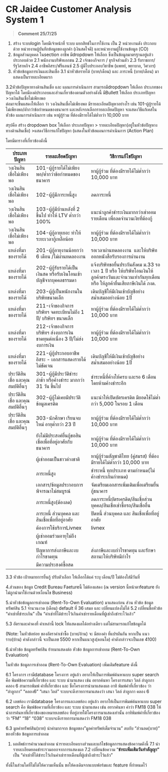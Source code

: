 # CR Jaidee Customer Analysis System 1

> **Comment 25/7/25**
> 
1. สร้าง ระบบlogin  โดยมีเจ้าหน้าที่ ระบบ แยกสิทธ์ในการใช้งาน เป็น 2 หน่วยงานดัง
ประกอบด้วย หน่วยงานผู้บันทึกข้อมูลของลูกค้า (เงินสดใจดี) 
และหน่วยงานผู้ใช้งานข้อมูล (CO)
2. ข้อมูลส่วนบุคคล ในsection อาชีพ มีdropdown ให้เลือก ซึ่งเป็นข้อมูลมาตรฐานอยู่แล้วประกอบด้วย
2.1 พนักงานบริษัทเอกชน
2.2 เจ้าของกิจการ / ธุรกิจส่วนตัว
2.3 รับราชการ/รัฐวิสาหกิจ
2.4 อาชีพอิสระ/ฟรีแลนซ์
2.5 ผู้มีใบประกอบวิชาชีพ (แพทย์, พยาบาล, วิศวกร)
3. หัวข้อข้อมูลการเงินและสินเชื่อ
3.1 นำหัวข้อรายได้ (บาท/เดือน) และ ภาระหนี้ (บาท/เดือน) มาแสดงเป็นรายละเอียดแรก

3.2หัวข้อปัญหาทางด้านสินเชื่อ และ แผนการดำเนินการ
สามารถมีdropdown ให้เลือก ประเภทของปัญหาได้ โดยมีองค์ประกอบและส่วนเกี่ยวข้องตามตัวอย่างดังนี้
 มีBullett ให้เลือก ประเภทปัญหา >วงเงินสินเชื่อไม่เพียงพอ  
ต่อมาจะขึ้นแสดงให้เลือก ว่า วงเงินสินเชื่อไม่เพียงพอ มีรายละเอียดปัญหาอย่างไร เช่น 101-ผู้กู้รายได้ไม่เพียงพอ/ต่ำกว่าข้อกำหนดของธนาคาร และหลังจากเลือกรายละเอียดปัญหา จะแสดงวิธีแก้เคสในหัวข้อ แผนการดำเนินการ เช่น หาผู้กู้ร่วม ที่ต้องมีรายได้ไม่ต่ำกว่า 10,000 บาท

สรุปคือ สร้าง dropdown box ให้เลือก ประเภทปัญหา > รายละเอียดปัญหา(อยู่ในหัวข้อปัญหางทางด้านสินเชื่อ)   >แสดงวิธีการแก้ไขปัญหา (แสดงในหัวข้อแผนการดำเนินการ (Action Plan)

โดยมีตารางที่เกี่ยวข้องดังนี้

| **ประเภทปัญหา** | รายละเอียดปัญหา | วิธีการแก้ไขปัญหา |
| --- | --- | --- |
| วงเงินสินเชื่อไม่เพียงพอ | 101-ผู้กู้รายได้ไม่เพียงพอ/ต่ำกว่าข้อกำหนดของธนาคาร | หาผู้กู้ร่วม ที่ต้องมีรายได้ไม่ต่ำกว่า 10,000 บาท |
| วงเงินสินเชื่อไม่เพียงพอ | 102-ผู้กู้มีภาระหนี้สูง | ลดภาระหนี้ |
| วงเงินสินเชื่อไม่เพียงพอ | 103-ผู้กู้มีบ้านหลังที่ 2 ขึ้นไป ทำให้ LTV ต่ำกว่า 100% | แนะนำลูกค้าชำระเงินมากกว่าเช่าออมรายเดือน เพื่อลดจำนวนเงิยที่ต้องกู้ |
| วงเงินสินเชื่อไม่เพียงพอ | 104-ผู้กู้อายุเยอะ ทำให้ระยะเวลากู้เหลือน้อย | หาผู้กู้ร่วม ที่ต้องมีรายได้ไม่ต่ำกว่า 10,000 บาท |
| แหล่งที่มาของรายได้ | 201-ผู้กู้อายุงานน้อยกว่า 6 เดือน /ไม่ผ่านทดลองงาน | รอเวลาผ่านทดลองงาน  และให้บริษัทออกหนังสือรับรองการผ่านงาน |
| แหล่งที่มาของรายได้ | 202-ผู้กู้รับรายได้เป็นเงินสด หรือรับเงินโอนเข้าบัญชีจากบุคคลธรรมดา | แจ้งบริษัทขอยื่นประกันสังคม ม.33 รอเวลา 1 ปี หรือ ให้บริษัทโอนเงินให้ลูกค้าตรงวันและจำนวนเท่ากันทุกเดือน หรือ ให้ลูกค้ายื่นเสียภาษีเงินได้ ภงด. |
| แหล่งที่มาของรายได้ | 203-ผู้กู้เป็นพนักงานในบริษัทขนาดเล็ก | เดินบัญชีให้มีเงินเข้าบัญชีอย่างสม่ำเสมออย่างน้อย 1ปี |
| แหล่งที่มาของรายได้ | 211-เจ้าของกิจการ บริษัทฯ จดทะเบียนไม่ถึง 1 ปี/ บริษัทฯ ขนาดเล็ก | หาผู้กู้ร่วม ที่ต้องมีรายได้ไม่ต่ำกว่า 10,000 บาท |
| แหล่งที่มาของรายได้ | 212-เจ้าของกิจการ บริษัทฯ ส่งงบการเงินขาดทุนต่อเนื่อง 3 ปี/ไม่ส่งงบการเงิน | หาผู้กู้ร่วม ที่ต้องมีรายได้ไม่ต่ำกว่า 10,000 บาท |
| แหล่งที่มาของรายได้ | 221-ผู้กู้ประกอบอาชีพอิสระ - เอกสารแสดงรายได้ไม่ชัดเจน | เดินบัญชีให้มีเงินเข้าบัญชีอย่างสม่ำเสมออย่างน้อย 1ปี |
| ประวัติสินเชื่อ และคุณสมบัติอื่นๆ | 301-ผู้กู้มีประวัติชำระล่าช้า หรือค้างชำระ มากกว่า 31 วัน ขึ้นไป | ชำระหนี้ที่ค้างให้ครบ และรอ 6 เดือน โดยห้ามค้างชำระอีก |
| ประวัติสินเชื่อ และคุณสมบัติอื่นๆ | 302-ผู้กู้ไม่เคยมีประวัติข้อมูลเครดิต | แนะนำให้เปิดบัตรเครดิต มียอดใช้ไม่ต่ำกว่า 5,000 ในรอบ 1 เดือน |
| ประวัติสินเชื่อ และคุณสมบัติอื่นๆ | 303-นักศึกษา เรียนจบใหม่ อายุต่ำกว่า 23 ปี | หาผู้กู้ร่วม ที่ต้องมีรายได้ไม่ต่ำกว่า 10,000 บาท |
|  | ยังไม่มีประสงค์ยื่นกู้ขอสินเชื่อเพื่อที่อยู่อาศัยกับธนาคาร | หาผู้กู้ร่วม ที่ต้องมีรายได้ไม่ต่ำกว่า 10,000 บาท |
|  | ผู้เช่าออมเป็นชาวต่างชาติ | หาผู้กู้ร่วมสัญชาติไทย (คู่สมรส) ที่ต้องมีรายได้ไม่ต่ำกว่า 10,000 บาท |
|  | ภาระหนี้สูง | ชำระหนี้ ทุกประเภท ตามกำหนด(ไม่ค้างชำระเกินกำหนด) |
|  | เอกสาร/ข้อมูลประกอบการพิจารณาไม่สมบูรณ์ | จัดเตรียมเอกสารเพิ่มเติมเพื่อเตรียมยื่นกู้ธนาคาร |
|  | ภาระหนี้สูง(ต้องลด) | ลดภาระหนี้บัตรเครดิต/สินเชื่อส่วนบุคคล/สินเชื่อเช่าซื้อรถ/สินเชื่ออื่น |
|  | ภาระหนี้ ส่วนบุคคล และ สินเชื่อเพื่อที่อยู่อาศัย | ปิดหนี้ ส่วนบุคคล และ สินเชื่อเพื่อที่อยู่อาศัย |
|  | ต้องการใช้บริการLivnex | livnex |
|  | ผู้เช่าออมร่วมอายุไม่ถึงเกณฑ์ |  |
|  | ปัญหาการส่งภาษีและงบกำไรขาดทุน | ส่งภาษีและงบกำไรขาดทุน และรักษาสถานะให้บริษัทมีกำไร |
|  | มีความประสงค์ซื้อสด |  |

3.3 หัวข้อ เป้าหมายการยื่นกู้ ปรับตัวเลือก ให้เลือกได้แค่ ระบุ เดือน/ปี ไม่ต้องใส่มีวันที่

4.ส่วนของ ข้อมูล Credit Bureau  Faetureนี้ ไม่ต้องแสดง (ณ version นี้หน้าตาfeature ยังไม่ถูกนำมาใช้งานด้วยเงื่อนไข Business)

5.นำหัวข้อข้อมูลการเช่าออม (Rent-To-Own Evaluation) มาแสดงก่อน ส่วน หัวข้อ ข้อมูลทรัพย์สิน
5.1 จำนวนงวด  (เดือน) default ที่ 36 เสมอ และ เปลี่ยนแปลงไม่ได้
5.2 เปลี่ยนชื่อหัวข้อ “ค่าเช่าที่ชำระเกิน” เป็น “ค่าเช่าที่ได้ชำระไว้เกินค่าเช่ารายเดือนที่ผู้เช่าถึงชำระไว้แล้ว”

5.3 อัตราและค่าคงที่ ค่าเหล่านี้ lock ให้แสดงผลได้อย่างเดียว แต่ไม่สามารถแก้ไขข้อมูลได้

(Note: ในหัวข้อย่อย ของอัตราค่าเช่าซื้อ (บาท/ล้าน) จะ มีสองค่า ที่แปรผันกัน หากเป็น แนวราบ(บ้าน) ค่าดังกล่าวนี้ จะเป็นเลข 5500 หากเป็นแนวสูง(คอนโด) ค่าดังกล่าวจะเป็นเลข 4100)

6.นำหัวข้อ ข้อมูลทรัพย์สิน ย้ายมาแสดงต่อ หัวข้อ ข้อมูลการเช่าออม (Rent-To-Own Evaluation)

ในหัวข้อ ข้อมูลการเช่าออม (Rent-To-Own Evaluation) เพิ่มเติมfeature ดังนี้

6.1 โครงการ เรามีdatabase โครงการ อยู่แล้ว อยากให้เป็นการพิมพ์ค้นหาแบบ super search  คือ พิมพ์ข้อความที่เกี่ยวข้อง และ ระบบ นำมาแสดง เช่น อยากค้นหา  โครงการเสนา วิลล์ ลำลูกกา คลอง 6 สามารถพิมพ์ คำที่เกี่ยวข้อง และ ชื่อโครงการนำมาแสดงผล อาทิ พิมพ์คำที่เกี่ยวข้อง ว่า “ลำลูกกา” “คลอง6” “เสนา วิลล์” ระบบจะดึงรายการมาแสดงว่า เสนา วิลล์ ลำลูกกา คลอง 6

6.2 เลขห้อง เรามีdatabase โครงการและเลขห้อง อยู่แล้ว อยากให้เป็นการพิมพ์ค้นหาแบบ super search  คือ พิมพ์ข้อความที่เกี่ยวข้อง และ ระบบ นำมาแสดง เช่น อยากค้นหา คำว่า FM18 038 ให้นำการค้นหาที่เกี่ยวข้องของหมายเลขห้อง ที่อยู่ภายใต้โครงการมาแสดงเท่านั้น อาทิพิมพ์คำที่เกี่ยวข้อง ว่า “FM” “18”  “038” ระบบจะดึงรายการมาแสดงว่า FM18 038

6.3 มูลค่าทรัพย์สิน(บาท) นำค่ามากจาก ข้อมูลของ”มูลค่าทรัพย์เต็มจำนวน” ลบกับ “ส่วนลด(บาท)” ของหัวข้อ ข้อมูลการเช่าออม

1. ผลลัพธ์การคำนวณเช่าออม
นำรายละเอียดบางส่วนและแก้ไขข้อมูลการแสดงข้อความดังนี้
7.1 นำรายละเอียดยอดชำระรวมออกจากการแสดงผล
7.2 เปลี่ยนข้อความ “**ชำระเพิ่มเติมวันทำสัญญา”**  เป็น “ค่าเช่าที่ได้ชำระไว้เกินค่าเช่ารายเดือนที่ผู้เช่าถึงชำระไว้แล้ว”

ทั้งนี้ในส่วนใดที่ไม่ได้ให้ความเห็นนั้น ขอให้คงเดิมจากแบบฟอร์มและ feature ที่กำหนดไว้